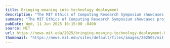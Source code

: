 ```yaml
---
title: Bringing meaning into technology deployment
description: "The MIT Ethics of Computing Research Symposium showcases projects at the intersection of technology, ethics, and social responsibility."
summary: "The MIT Ethics of Computing Research Symposium showcases projects at the intersection of technology, ethics, and social responsibility."
pubDate: Wed, 11 Jun 2025 16:15:00 -0400
source: MIT
url: https://news.mit.edu/2025/bringing-meaning-technology-deployment-0611
thumbnail: "https://news.mit.edu/sites/default/files/images/202505/mit-SERC-Symposium.jpg"
---
```


